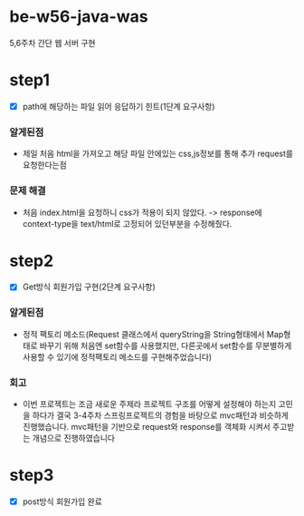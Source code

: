 # be-w56-java-was
5,6주차 간단 웹 서버 구현

# step1 
- [x] path에 해당하는 파일 읽어 응답하기 힌트(1단계 요구사항)


### 알게된점
- 제일 처음 html을 가져오고 해당 파일 안에있는 css,js정보를 통해 추가 request를 요청한다는점

### 문제 해결
- 처음 index.html을 요청하니 css가 적용이 되지 않았다. -> response에 context-type을 text/html로 고정되어 있던부분을 수정해줬다.


# step2
- [x] Get방식 회원가입 구현(2단계 요구사항)

### 알게된점
- 정적 팩토리 메소드(Request 클래스에서 queryString을 String형태에서 Map형태로 바꾸기 위해 처음엔 set함수를 사용했지만, 다른곳에서 set함수를 무분별하게 사용할 수 있기에 정적팩토리 메소드를 구현해주었습니다)

### 회고
- 이번 프로젝트는 조금 새로운 주제라 프로젝트 구조를 어떻게 설정해야 하는지 고민을 하다가 결국 3-4주차 스프링프로젝트의 경험을 바탕으로 mvc패턴과 비슷하게 진행했습니다. mvc패턴을 기반으로 request와 response를 객체화 시켜서 주고받는 개념으로 진행하였습니다

# step3
- [x] post방식 회원가입 완료